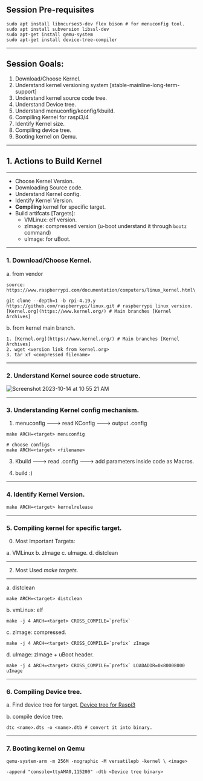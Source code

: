 ## Session Pre-requisites 
```
sudo apt install libncurses5-dev flex bison # for menuconfig tool.
sudo apt install subversion libssl-dev
sudo apt-get install qemu-system
sudo apt-get install device-tree-compiler
```
---------------------------------------------------------------------------------------------
## Session Goals:
1. Download/Choose Kernel.
2. Understand kernel versioning system [stable-mainline-long-term-support]
3. Understand kernel source code tree.
4. Understand Device tree.
5. Understand menuconfig/kconfig/kbuild.
6. Compiling Kernel for raspi3/4
7. Identify Kernel size.
8. Compiling device tree.
9. Booting kernel on Qemu.
---------------------------------------------------------------------------------------------
## 1. Actions to Build Kernel
---------------------------------------------------------------------------------------------
- Choose Kernel Version.
- Downloading Source code.
- Understand Kernel config.
- Identify Kernel Version.
- **Compiling** kernel for specific target.
- Build artifcats [Targets]:
  - VMLinux: elf version.
  - zImage: compressed version (u-boot understand it through `bootz` command)
  - uImage: for uBoot.
---------------------------------------------------------------------------------------------
### 1. Download/Choose Kernel.
a. from vendor
```
source: https://www.raspberrypi.com/documentation/computers/linux_kernel.html\

git clone --depth=1 -b rpi-4.19.y https://github.com/raspberrypi/linux.git # raspberrypi linux version.
[Kernel.org](https://www.kernel.org/) # Main branches [Kernel Archives]

```

b. from kernel main branch.

```
1. [Kernel.org](https://www.kernel.org/) # Main branches [Kernel Archives]
2. wget <version link from kernel.org>
3. tar xf <compressed filename>
```

---------------------------------------------------------------------------------------------
### 2. Understand Kernel source code structure.
![Screenshot 2023-10-14 at 10 55 21 AM](https://github.com/embeddedlinuxworkshop/M2-S3/assets/139722851/55da2354-2750-45fa-a703-6e75d47753de)

---------------------------------------------------------------------------------------------
### 3. Understanding Kernel config mechanism.
1. menuconfig ---> read KConfig ---> output .config

```
make ARCH=<target> menuconfig

# choose configs
make ARCH=<target> <filename>
```
3. Kbuild     ---> read .config ---> add parameters inside code as Macros.

5. build :) 
---------------------------------------------------------------------------------------------
### 4. Identify Kernel Version.

```
make ARCH=<target> kernelrelease 
```
---------------------------------------------------------------------------------------------
### 5. Compiling kernel for specific target.
0. Most Important Targets:
   
a. VMLinux
b. zImage
c. uImage.
d. distclean

---------------------------------------------------------------------------------------------

2. Most Used *make targets*.
---------------------------------------------------------------------------------------------
a. distclean

```
make ARCH=<target> distclean
```
b. vmLinux: elf

```
make -j 4 ARCH=<target> CROSS_COMPILE=`prefix`
```

c. zImage: compressed.

```
make -j 4 ARCH=<target> CROSS_COMPILE=`prefix` zImage
```

d. uImage: zImage + uBoot header.

```
make -j 4 ARCH=<target> CROSS_COMPILE=`prefix` LOADADDR=0x80008000 uImage
```
---------------------------------------------------------------------------------------------
### 6. Compiling Device tree.

a. Find device tree for target.
[Device tree for Raspi3](https://github.com/embeddedlinuxworkshop/M2-S3/blob/main/rpi3-b.dts)

b. compile device tree.

```
dtc <name>.dts -o <name>.dtb # convert it into binary.

```
---------------------------------------------------------------------------------------------
### 7. Booting kernel on Qemu

```
qemu-system-arm -m 256M -nographic -M versatilepb -kernel \ <image>

-append "console=ttyAMA0,115200" -dtb <Device tree binary>
```
